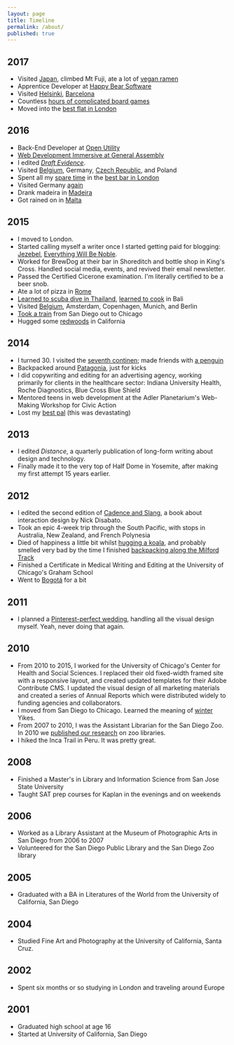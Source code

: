 ```yaml
---
layout: page
title: Timeline
permalink: /about/
published: true
---
```


## 2017

* Visited [Japan](https://www.instagram.com/p/BWuf2aVjXzj/),
  climbed Mt Fuji, ate a lot of [vegan
  ramen](https://www.instagram.com/p/BWUkSxpDE5f/)
* Apprentice Developer at [Happy Bear Software](https://www.happybearsoftware.com)
* Visited [Helsinki](https://www.instagram.com/p/BTeq7OtjWPB/),
[Barcelona](https://www.instagram.com/p/BUCYTcmD_ki/)
* Countless [hours of complicated board
  games](https://www.instagram.com/p/BS9po4jD9a2/)
* Moved into the [best flat in London](https://www.instagram.com/p/BStyG8-jhyN/)

## 2016

* Back-End Developer at [Open Utility](http://openutility.com)
* [Web Development Immersive at General Assembly](https://generalassemb.ly/education/web-development-immersive)
* I edited [_Draft Evidence_](https://www.kickstarter.com/projects/nickd/draft-evidence-essays-about-design-and-independent).
* Visited [Belgium](https://www.instagram.com/p/BMBW_vGB4Wd/), Germany, [Czech
  Republic](https://www.instagram.com/p/BL0cMCthVEf/), and Poland
* Spent all my [spare time](https://www.instagram.com/p/BROZqlxDVGo/)
in the [best bar in London](http://everycloudbar.com)
* Visited Germany [again](https://www.instagram.com/p/BF7Xt0QSFck/)
* Drank madeira in [Madeira](https://www.instagram.com/p/BA-SMdcyFYk/)
* Got rained on in [Malta](https://www.instagram.com/p/BAr8ye_yFUY/)

## 2015

* I moved to London.
* Started calling myself a writer once I started getting paid for blogging: [Jezebel](http://jezebel.com/one-weird-trick-female-animals-use-to-control-who-gets-1686766202), [Everything Will Be Noble](http://www.everythingwillbenoble.com/blog/trekking-in-tierra-del-fuego).
* Worked for BrewDog at their bar in Shoreditch and bottle shop in King's Cross. Handled social media, events, and revived their email newsletter.
* Passed the Certified Cicerone examination. I'm literally certified to be a beer snob.
* Ate a lot of pizza in [Rome](https://www.instagram.com/p/-Rb1rsSFXz/)
* [Learned to scuba dive in Thailand](https://www.instagram.com/p/8fjgHTyFTB/), [learned to
  cook](https://www.instagram.com/p/83Dc0eSFXz/) in Bali
* Visited [Belgium](https://www.instagram.com/p/7geFJeSFQ1/), Amsterdam,
  Copenhagen, Munich, and Berlin
* [Took a train](https://www.instagram.com/p/5LUGLEyFXk/) from San Diego out to Chicago
* Hugged some [redwoods](https://www.instagram.com/p/5itqzryFTY/) in California


## 2014

* I turned 30. I visited the [seventh
continen](https://www.instagram.com/p/v_d20FyFbm); made friends with [a
penguin](https://www.instagram.com/p/v_dRoLyFXr/)
* Backpacked around [Patagonia](https://www.instagram.com/p/vmdM76yFZj/), just for kicks
* I did copywriting and editing for an advertising agency, working primarily for
clients in the healthcare sector: Indiana University Health, Roche Diagnostics, Blue Cross Blue Shield
* Mentored teens in web development at the Adler Planetarium's Web-Making Workshop for Civic Action
* Lost my [best pal](https://www.instagram.com/p/pkHLaZyFd4/) (this was devastating)


## 2013

* I edited _Distance_, a quarterly publication of long-form writing about design and technology.
* Finally made it to the very top of Half Dome in Yosemite, after making my first attempt 15 years earlier.


## 2012

* I edited the second edition of [Cadence and Slang](https://cadence.cc), a book about interaction design by Nick Disabato.
* Took an epic 4-week trip through the South Pacific, with stops in Australia,
New Zealand, and French Polynesia
* Died of happiness a little bit whilst [hugging a
  koala](https://www.instagram.com/p/IX7sx-SFTD/), and probably smelled
very bad by the time I finished [backpacking along the Milford
Track](https://www.instagram.com/p/IIm1D_SFUi/)
* Finished a Certificate in Medical Writing and Editing at the University of Chicago's Graham School
* Went to [Bogotá](https://www.instagram.com/p/RQdN-eyFb5/) for a bit


## 2011

  * I planned a [Pinterest-perfect wedding](https://www.instagram.com/p/P-DE6/),
  handling all the visual design myself. Yeah, never doing that again.


## 2010

* From 2010 to 2015, I worked for the University of Chicago's Center for
Health and Social Sciences. I replaced their old fixed-width framed site with a
responsive layout, and created updated templates for their Adobe Contribute CMS.
I updated the visual design of all marketing materials and created a series of
Annual Reports which were distributed widely to funding agencies and collaborators.
* I moved from San Diego to Chicago. Learned the meaning of
[winter](https://www.instagram.com/p/glB-Z/) Yikes.
* From 2007 to 2010, I was the Assistant Librarian for the San Diego Zoo. In 2010 we [published our research](http://www.istl.org/10-summer/article2.html) on zoo libraries.
* I hiked the Inca Trail in Peru. It was pretty great.


## 2008

* Finished a Master's in Library and Information Science from San Jose State University
* Taught SAT prep courses for Kaplan in the evenings and on weekends


## 2006

* Worked as a Library Assistant at the Museum of Photographic Arts in San Diego from 2006 to 2007
* Volunteered for the San Diego Public Library and the San Diego Zoo library


## 2005

* Graduated with a BA in Literatures of the World from the University of California, San Diego


## 2004

* Studied Fine Art and Photography at the University of California, Santa Cruz.


## 2002

* Spent six months or so studying in London and traveling around Europe


## 2001

* Graduated high school at age 16
* Started at University of California, San Diego
